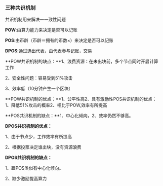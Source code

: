 ### 三种共识机制

共识机制用来解决一一致性问题

**POW**:由算力能力来决定是否可以记账

**POS**:由币龄（币龄＝拥有的币数×）来决定是否可以记账

**DPOS**:通过选出代表，由代表参与记账，交易

**POW共识机制的缺点：**1、浪费资源：在未出块前，多个节点同时开启计算工作

2、安全性问题：容易受到51%攻击

3、效率低（10分钟产生一个区块）

**POW共识机制的优点：**1、公平性高2、具有激励性POS共识机制的优点：1、降低51%攻击的概率2、相比于POW,效率有所提高

**POS共识机制的缺点：**1、中心化倾向，2、效率仍然不够高。

**DPOS共识机制的优点：**

1、由于节点少，工作效率有所提高

2、根据投票决定谁出块，没有资源浪费

**DPOS共识机制的缺点：**

1、跟POS类似有中心化倾向。

2、缺少激励提高算力
